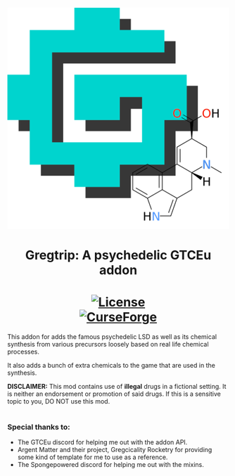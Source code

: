 <p align="center"><img src="https://raw.githubusercontent.com/h3tR/Gregtrip/master/src/main/resources/icon.png" alt="Logo"></p>
<h1 align="center">Gregtrip: A psychedelic GTCEu addon</h1>
<h1 align="center">
    <a href="https://github.com/h3tR/Gregtrip/blob/master/LICENSE"><img src="https://img.shields.io/github/license/h3tR/Gregtrip?style=for-the-badge" alt="License"></a>
    <br>
    <a href="https://www.curseforge.com/minecraft/mc-mods/gregtrip"><img src="https://cf.way2muchnoise.eu/968902.svg?badge_style=for_the_badge" alt="CurseForge"></a>
</h1>

This addon for <a href="https://github.com/GregTechCEu/GregTech-Modern"></a> adds the famous psychedelic LSD as well as its chemical synthesis from various precursors loosely based on real life chemical processes.

It also adds a bunch of extra chemicals to the game that are used in the synthesis.

**DISCLAIMER:**
This mod contains use of **illegal** drugs in a fictional setting. It is neither an endorsement or promotion of said drugs. If this is a sensitive topic to you, DO NOT use this mod.
    <br>
    <br>


### Special thanks to:
- The GTCEu discord for helping me out with the addon API.<br>
- Argent Matter and their project, Gregcicality Rocketry for providing some kind of template for me to use as a reference.<br>
- The Spongepowered discord for helping me out with the mixins.
